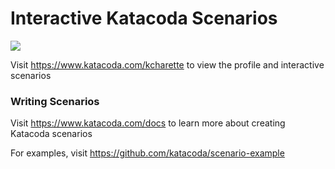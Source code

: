 # Interactive Katacoda Scenarios

[![](http://shields.katacoda.com/katacoda/kcharette/count.svg)](https://www.katacoda.com/kcharette "Get your profile on Katacoda.com")

Visit https://www.katacoda.com/kcharette to view the profile and interactive scenarios

### Writing Scenarios
Visit https://www.katacoda.com/docs to learn more about creating Katacoda scenarios

For examples, visit https://github.com/katacoda/scenario-example
